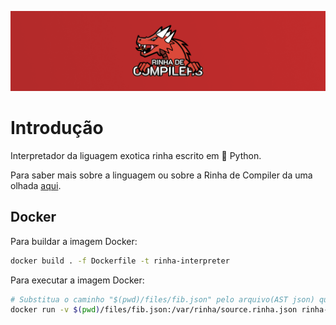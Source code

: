 ![banner](docs/assets/banner.png "Rinha de Compiler Logo")

# Introdução

Interpretador da liguagem exotica rinha escrito em 🐍 Python.

Para saber mais sobre a linguagem ou sobre a Rinha de Compiler da uma olhada [aqui](https://github.com/aripiprazole/rinha-de-compiler).

## Docker

Para buildar a imagem Docker:
```bash
docker build . -f Dockerfile -t rinha-interpreter
```

Para executar a imagem Docker:
```bash
# Substitua o caminho "$(pwd)/files/fib.json" pelo arquivo(AST json) que desejar
docker run -v $(pwd)/files/fib.json:/var/rinha/source.rinha.json rinha-interpreter
```